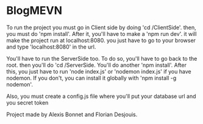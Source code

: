 # BlogMEVN

To run the project you must go in Client side by doing 'cd /ClientSide'.
then, you must do 'npm install'.
After it, you'll have to make a 'npm run dev'.
it will make the project run at localhost:8080.
you just have to go to your browser and type 'localhost:8080' in the url.

You'll have to run the ServerSide too.
To do so, you'll have to go back to the root.
then you'll do 'cd /ServerSide.
You'll do another 'npm install'.
After this, you just have to run 'node index.js' or 'nodemon index.js' if you have nodemon. If you don't, you can install it globally with 'npm install -g nodemon'.

Also, you must create a config.js file where you'll put your database url and you secret token

Project made by Alexis Bonnet and Florian Desjouis.
